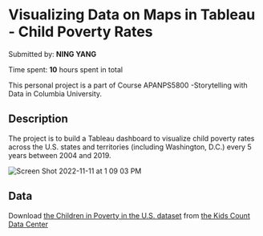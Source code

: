 # Visualizing Data on Maps in Tableau - Child Poverty Rates

Submitted by: **NING YANG**

Time spent: **10** hours spent in total

This personal project is a part of Course APANPS5800 -Storytelling with Data in Columbia University.


## Description

The project is to build a Tableau dashboard to visualize child poverty rates across the U.S. states and territories (including Washington, D.C.) every 5 years between 2004 and 2019.  


![Screen Shot 2022-11-11 at 1 09 03 PM](https://user-images.githubusercontent.com/103723722/201402356-920b8c45-9ef7-4549-a34c-97df2c29ece9.png)


## Data

Download [the Children in Poverty in the U.S. dataset](https://datacenter.kidscount.org/data/tables/43-children-in-poverty#detailed/1/any/false/2048,1729,37,871,870,573,869,36,868,867/any/321,322) from [the Kids Count Data Center](https://datacenter.kidscount.org/)
